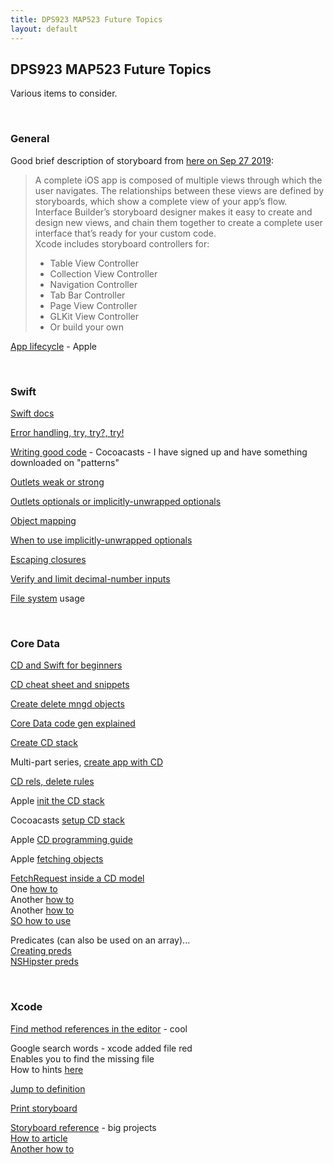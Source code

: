 ```yaml
---
title: DPS923 MAP523 Future Topics
layout: default
---
```


## DPS923 MAP523 Future Topics

Various items to consider.

<br>

### General

Good brief description of storyboard from [here on Sep 27 2019](https://developer.apple.com/xcode/interface-builder/):

> A complete iOS app is composed of multiple views through which the user navigates. The relationships between these views are defined by storyboards, which show a complete view of your app’s flow. Interface Builder’s storyboard designer makes it easy to create and design new views, and chain them together to create a complete user interface that’s ready for your custom code.  
> Xcode includes storyboard controllers for:
> * Table View Controller
> * Collection View Controller
> * Navigation Controller
> * Tab Bar Controller
> * Page View Controller
> * GLKit View Controller
> * Or build your own

[App lifecycle](https://developer.apple.com/library/archive/documentation/iPhone/Conceptual/iPhoneOSProgrammingGuide/TheAppLifeCycle/TheAppLifeCycle.html) - Apple

<br>

### Swift

[Swift docs](https://docs.swift.org/swift-book/GuidedTour/GuidedTour.html)

[Error handling, try, try?, try!](https://medium.com/@JoyceMatos/error-handling-in-swift-3-try-try-and-try-f19705e32ff4)

[Writing good code](https://cocoacasts.com) - Cocoacasts - I have signed up and have something downloaded on "patterns"

[Outlets weak or strong](https://cocoacasts.com/should-outlets-be-weak-or-strong/)

[Outlets optionals or implicitly-unwrapped optionals](https://cocoacasts.com/should-outlets-be-optionals-or-implicitly-unwrapped-optionals)

[Object mapping](https://medium.com/nsistanbul/object-mapping-in-swift-d9cd7ecd47dd)

[When to use implicitly-unwrapped optionals](https://cocoacasts.com/when-should-you-use-implicitly-unwrapped-optionals/)

[Escaping closures](https://docs.swift.org/swift-book/LanguageGuide/Closures.html)

[Verify and limit decimal-number inputs](https://www.markusbodner.com/2017/06/20/how-to-verify-and-limit-decimal-number-inputs-in-ios-with-swift/)

[File system](https://developer.apple.com/library/archive/documentation/FileManagement/Conceptual/FileSystemProgrammingGuide/FileSystemOverview/FileSystemOverview.html) usage

<br>

### Core Data

[CD and Swift for beginners](https://medium.com/xcblog/core-data-with-swift-4-for-beginners-1fc067cca707)

[CD cheat sheet and snippets](https://www.andrewcbancroft.com/2015/02/18/core-data-cheat-sheet-for-swift-ios-developers/)

[Create delete mngd objects](https://developer.apple.com/library/archive/documentation/DataManagement/Conceptual/CoreDataSnippets/Articles/creating.html#//apple_ref/doc/uid/TP40008286-SW1)

[Core Data code gen explained](https://medium.com/@kahseng.lee123/core-data-codegen-explained-462c30341041)

[Create CD stack](https://www.andrewcbancroft.com/2017/04/16/creating-the-core-data-stack-with-backwards-compatibility-in-swift/)

Multi-part series, [create app with CD](https://medium.com/@maddy.lucky4u/swift-4-core-data-part-2-creating-a-simple-app-c4eded1fa55f)

[CD rels, delete rules](http://iosdose.com/wp/2018/03/26/swift-core-data/)

Apple [init the CD stack](https://developer.apple.com/library/archive/documentation/Cocoa/Conceptual/CoreData/InitializingtheCoreDataStack.html)

Cocoacasts [setup CD stack](https://cocoacasts.com/setting-up-the-core-data-stack-with-nspersistentcontainer)

Apple [CD programming guide](https://developer.apple.com/library/archive/documentation/Cocoa/Conceptual/CoreData/nsfetchedresultscontroller.html#//apple_ref/doc/uid/TP40001075-CH8-SW1)

Apple [fetching objects](https://developer.apple.com/library/archive/documentation/Cocoa/Conceptual/CoreData/FetchingObjects.html)

[FetchRequest inside a CD model](https://www.google.com/search?client=safari&rls=en&q=fetchrequesttemplateforname&ie=UTF-8&oe=UTF-8)  
One [how to](http://blog.mallow-tech.com/2016/01/fetchrequest-template/)  
Another [how to](http://blog.mallow-tech.com/2016/06/fetchedresultscontrollerfrc-part-1/)  
Another [how to](https://wpguru.co.uk/2013/03/how-to-create-a-fetch-request-in-the-xcode-model-editor/)  
[SO how to use](https://stackoverflow.com/questions/40561651/how-to-use-a-fetch-request-from-xcdatamodeld)  

Predicates (can also be used on an array)...  
[Creating preds](https://developer.apple.com/library/archive/documentation/Cocoa/Conceptual/Predicates/Articles/pCreating.html#//apple_ref/doc/uid/TP40001793)  
[NSHipster preds](https://nshipster.com/nspredicate/)

<br>

### Xcode

[Find method references in the editor](https://stackoverflow.com/questions/7145045/find-method-references-in-xcode) - cool

Google search words - xcode added file red  
Enables you to find the missing file  
How to hints [here](https://stackoverflow.com/questions/4613358/move-xcode-project-causes-red-textmissing-files-from-project/14839049)

[Jump to definition](https://stackoverflow.com/questions/44497436/ios-shortcut-for-jumping-to-definition-in-xcode-9/44923604)

[Print storyboard](https://www.google.com/search?client=safari&rls=en&q=xcode+9+print+storyboard&ie=UTF-8&oe=UTF-8)

[Storyboard reference](https://www.google.com/search?client=safari&rls=en&q=Storyboard+Reference&ie=UTF-8&oe=UTF-8) - big projects  
[How to article](https://medium.com/@eliothan/mastering-the-storyboard-storyboard-reference-77beb40e302e)  
[Another how to](https://www.hackingwithswift.com/example-code/xcode/how-to-use-storyboard-references-to-simplify-your-storyboards)  

<br>